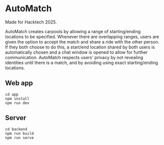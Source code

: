 # AutoMatch

Made for Hacktech 2025.

AutoMatch creates carpools by allowing a range of starting/ending locations to be specified.  Whenever there are overlapping ranges, users are given the option to accept the match and share a ride with the other person. If they both choose to do this, a start/end location shared by both users is automatically chosen and a chat window is opened to allow for further communication. AutoMatch respects users' privacy by not revealing identities until there is a match, and by avoiding using exact starting/ending locations.

## Web app
```
cd app
npm install
npm run dev
```

## Server
```
cd backend
npm run build
npm run serve
```
